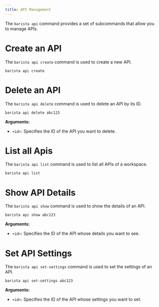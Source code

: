 ```yaml
---
title: API Management
---
```


The `barista api` command provides a set of subcommands that allow you to manage APIs.

# Create an API 

The `barista api create` command is used to create a new API.

```shell
barista api create
```


# Delete an API 

The `barista api delete` command is used to delete an API by its ID.

```shell
barista api delete abc123
```

**Arguments:**

- `<id>`: Specifies the ID of the API you want to delete.

# List all Apis

The `barista api list` command is used to list all APIs of a workspace.

```shell
barista api list
```


# Show API Details

The `barista api show` command is used to show the details of an API.

```shell
barista api show abc123
```

**Arguments:**

- `<id>`: Specifies the ID of the API whose details you want to see.

# Set API Settings 

The `barista api set-settings` command is used to set the settings of an API.

```shell
barista api set-settings abc123
```

**Arguments:**

- `<id>`: Specifies the ID of the API whose settings you want to set.
